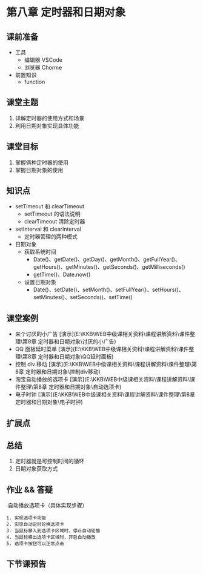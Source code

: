 # 第八章 定时器和日期对象



## 课前准备

- 工具
  - 编辑器 VSCode
  - 浏览器 Chorme
- 前置知识
  - function

## 课堂主题

1. 详解定时器的使用方式和场景
2. 利用日期对象实现具体功能

## 课堂目标

1. 掌握俩种定时器的使用
2. 掌握日期对象的使用

## 知识点

- setTimeout 和 clearTimeout
  - setTimeout 的语法说明
  - clearTimeout 清除定时器
- setInterval 和 clearInterval
  - 定时器管理的两种模式
- 日期对象
  - 获取系统时间
    - Date()、getDate()、getDay()、getMonth()、getFullYear()、getHours()、getMinutes()、getSeconds()、getMilliseconds()
    - getTime()、Date.now()
  - 设置日期对象
    - Date()、setDate()、setMonth()、setFullYear()、setHours()、setMinutes()、setSeconds()、setTime()

## 课堂案例

- 来个讨厌的小广告 [演示](E:\KKB\WEB中级课相关资料\课程讲解资料\课件整理\第8章 定时器和日期对象\讨厌的小广告)
- QQ 面板延时菜单  [演示](E:\KKB\WEB中级课相关资料\课程讲解资料\课件整理\第8章 定时器和日期对象\QQ延时面板)
- 控制 div 移动  [演示](E:\KKB\WEB中级课相关资料\课程讲解资料\课件整理\第8章 定时器和日期对象\控制div移动)
- 淘宝自动播放的选项卡  [演示](E:\KKB\WEB中级课相关资料\课程讲解资料\课件整理\第8章 定时器和日期对象\自动选项卡)
- 电子时钟  [演示](E:\KKB\WEB中级课相关资料\课程讲解资料\课件整理\第8章 定时器和日期对象\电子时钟)

## 扩展点



## 总结

1. 定时器就是可控制时间的循环
2. 日期对象获取方式

## 作业 && 答疑

​	自动播放选项卡（具体实现步骤）

	1. 实现选项卡功能
 	2. 实现自动定时轮换选项卡
 	3. 当鼠标移入到选项卡区域时，停止自动轮播
 	4. 当鼠标移出选项卡区域时，开启自动播放
 	5. 选项卡按钮可以正常点击

## 下节课预告







